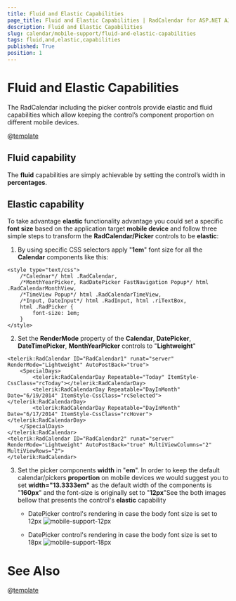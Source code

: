```yaml
---
title: Fluid and Elastic Capabilities
page_title: Fluid and Elastic Capabilities | RadCalendar for ASP.NET AJAX Documentation
description: Fluid and Elastic Capabilities
slug: calendar/mobile-support/fluid-and-elastic-capabilities
tags: fluid,and,elastic,capabilities
published: True
position: 1
---
```


# Fluid and Elastic Capabilities



The RadCalendar including the picker controls provide elastic and fluid capabilities which allow keeping the control’s component proportion on different mobile devices.

@[template](/_templates/common/font-size-notes.md#note-and-example "control: RadCalendar")

## Fluid capability

The **fluid** capabilities are simply achievable by setting the control’s width in **percentages**.

## Elastic capability

To take advantage **elastic** functionality advantage you could set a specific **font size** based on the application target **mobile device** and follow three simple steps to transform the **RadCalendar/Picker** controls to be **elastic**:

1. By using specific CSS selectors apply "**1em**" font size for all the **Calendar** components like this:
````ASPNET
<style type="text/css">
    /*Calednar*/ html .RadCalendar,
    /*MonthYearPicker, RadDatePicker FastNavigation Popup*/ html .RadCalendarMonthView,
    /*TimeView Popup*/ html .RadCalendarTimeView,
    /*Input, DateInput*/ html .RadInput, html .riTextBox,
    html .RadPicker {
        font-size: 1em;
    }
</style>
````



2. Set the **RenderMode** property of the **Calendar**, **DatePicker**, **DateTimePicker**, **MonthYearPicker** controls to "**Lightweight**"
````ASPNET
<telerik:RadCalendar ID="RadCalendar1" runat="server" RenderMode="Lightweight" AutoPostBack="true">
    <SpecialDays>
        <telerik:RadCalendarDay Repeatable="Today" ItemStyle-CssClass="rcToday"></telerik:RadCalendarDay>
        <telerik:RadCalendarDay Repeatable="DayInMonth" Date="6/19/2014" ItemStyle-CssClass="rcSelected"></telerik:RadCalendarDay>
        <telerik:RadCalendarDay Repeatable="DayInMonth" Date="6/17/2014" ItemStyle-CssClass="rcHover"></telerik:RadCalendarDay>
    </SpecialDays>
</telerik:RadCalendar>
<telerik:RadCalendar ID="RadCalendar2" runat="server" RenderMode="Lightweight" AutoPostBack="true" MultiViewColumns="2" MultiViewRows="2">
</telerik:RadCalendar>
````



3. Set the picker components **width** in "**em**". In order to keep the default calendar/pickers **proportion** on mobile devices we would suggest you to set **width="13.3333em"** as the default width of the components is "**160px**" and the font-size is originally set to "**12px**"See the both images bellow that presents the control's **elastic** capability

	* DatePicker control's rendering in case the body font size is set to 12px
	![mobile-support-12px](images/mobile-support-12px.png)

	* DatePicker control's rendering in case the body font size is set to 18px
	![mobile-support-18px](images/mobile-support-18px.png)


# See Also

@[template](/_templates/common/font-size-notes.md#related-resources)